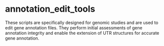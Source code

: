 # annotation_edit_tools
These scripts are specifically designed for genomic studies and are used to edit gene annotation files. They perform initial assessments of gene annotation integrity and enable the extension of UTR structures for accurate gene annotation.
